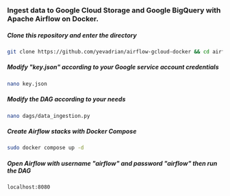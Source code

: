 ### Ingest data to Google Cloud Storage and Google BigQuery with Apache Airflow on Docker.

##### Clone this repository and enter the directory
```bash
git clone https://github.com/yevadrian/airflow-gcloud-docker && cd airflow-gcloud-docker
```

##### Modify "key.json" according to your Google service account credentials
```bash
nano key.json
```

##### Modify the DAG according to your needs
```bash
nano dags/data_ingestion.py
```

##### Create Airflow stacks with Docker Compose
```bash
sudo docker compose up -d
```

##### Open Airflow with username "airflow" and password "airflow" then run the DAG
```bash
localhost:8080
```
